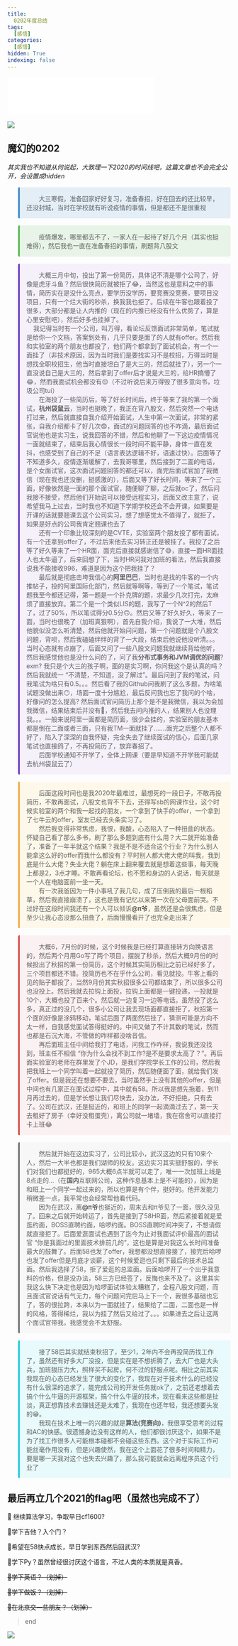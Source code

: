```yaml
---
title:
  0202年度总结
tags:
  [感悟]
categories:
  [感悟]
hidden: True
indexing: false
---
```


<iframe frameborder="no" border="0" marginwidth="0" marginheight="0" width=330 height=86 src="//music.163.com/outchain/player?type=2&id=446581681&auto=1&height=66"></iframe>

![](https://i.loli.net/2020/12/31/36NxJr7GEihtRbf.jpg)

## 魔幻的0202

_其实我也不知道从何说起，大致理一下2020的时间线吧，这篇文章也不会完全公开，会设置成hidden_

<div>
    <blockquote style="display: block; margin-block-start: 1rem; margin-block-end: 1rem; border: 1px initial #eee; padding: 15px; border-radius:3px; border-left: 4px solid #428bca; background:#e3eef7!important;" >
        &emsp;&emsp;大三寒假，准备回家好好复习，准备春招，好在回去的还比较早，还没封城，当时在学校就有听说疫情的事情，但是都还不是很重视
    </blockquote>
</div>

<div>
    <blockquote style="display: block; margin-block-start: 1rem; margin-block-end: 1rem; border: 1px initial #eee; padding: 15px; border-radius:3px; border-left: 4px solid #5cb85c!important; background:#e7f4e7!important" >
        &emsp;&emsp;疫情爆发，哪里都去不了，一家人在一起待了好几个月（其实也挺难得），然后我也一直在准备春招的事情，刷题背八股文
    </blockquote>
</div>

<div>
    <blockquote style="display: block; margin-block-start: 1rem; margin-block-end: 1rem; border: 1px initial #eee; padding: 15px; border-radius:3px; border-left: 4px solid #6f42c1; background:#f5f0fa" >
        &emsp;&emsp;大概三月中旬，投出了第一份简历，具体记不清是哪个公司了，好像是虎牙斗鱼？然后很快简历就被拒了😂，当然这也是意料之中的事情，简历实在是没什么亮点，要学历没学历，要竞赛没竞赛，要项目没项目，只有一个烂大街的秒杀，换我我也拒了。后续在牛客也跟着投了很多，大部分都是让人内推的（现在的内推已经没有什么优势了，算是心里安慰吧），然后好多也挂掉了。<br>
        &nbsp&nbsp&nbsp&nbsp我记得当时有一个公司，叫万得，看论坛反馈面试非常简单，笔试就是给你一个文档，答案到处有，几乎只要是面了的人就有offer。然后我和实验室的两个朋友也都投了，他们两个都拿到了面试机会，有一个一面挂了（非技术原因，因为当时我们是要找实习不是校招，万得当时是想找全职校招生，他当时直接坦白了是大三的，然后就挂了），另一个一直没说自己是大三的，然后拿到了offer后才说是大三的，给HR搞懵了😂，然而我面试机会都没有😌（不过听说后来万得毁了很多意向书，垃圾公司tui）<br>
        &emsp;&emsp;在海投了一些简历后，等了好长时间后，终于等来了我的第一个面试，<strong>杭州袋鼠云</strong>，当时也挺晚了，我正在背八股文，然后突然一个电话打过来，然后就直接自我介绍开始面试，人生中第一次面试，非常的紧张，自我介绍都卡了好几次😨，面试的问题回答的也不咋滴，最后面试官说他也是实习生，说我回答的不错，然后和他聊了一下这边疫情情况一面就结束了，结束后我心情很长一段时间不能平静，身体一直在发抖，也感受到了自己的不足（语言表达逻辑不好，语速过快）。后面等了不知道多久，疫情逐渐缓解了，去我哥哪里，然后接到了二面的电话，是个女面试官，这次面试问题回答的都还可以，面完后面试官加了我微信（现在我也还没删，挺感激的），后面又等了好长时间，等来了一个三面，好像依然是一面的那个面试官，随便聊了聊，之后就oc了，然后问我接不接受，然后他们开始说可以接受远程实习，后面又改主意了，说希望我马上过去，当时我也不知道下学期学校还会不会开课，如果要是开课的话就要翘课去这个公司实习，想了想感觉太不值得了，就拒了，如果是好点的公司我肯定翘课也去了<br>
        &emsp;&emsp;还有一个印象比较深刻的是CVTE，实验室两个朋友投了都有面试，有一个还拿到offer了，不过后来他去实习转正还是被挂了。我投了之后等了好久等来了一个HR面，面完后直接就感谢信了😅，直接一面HR面挂人也太牛逼了，后来回想了下，当时HR问我对加班的看法，然后我直接说我不能接收996，难道是因为这个把我挂了？<br>
        &emsp;&emsp;最后就是彻底击垮我信心的<strong>阿里巴巴</strong>，当时也是找的牛客的一个内推帖子，投的阿里国际化部门，然后就等啊等，等到了一个笔试，笔试题我至今都还记得，第一题是一个扑克牌的题，求最少几次打完，太麻烦了直接放弃。第二个是一个类似LIS的题，我写了一个N^2的然后T了，过了50%，所以笔试得分0.5分🙃。然后又等了好久好久，等来了一面，当时也很晚了（加班真狠啊），首先自我介绍，我说了一大堆，然后他貌似没怎么听清楚，然后他就开始问问题，第一个问题就是个八股文问题，背呗，然后我磕磕绊绊的背了一大段，结束后他说他没听清。。。当时心态就有点崩了，后面又问了一些八股文问题我就继续背给他听，然后我感觉他也是没什么问的了，问了我<strong>分布式事务和JVM调优的问题</strong>? exm? 我只是个大三的孩子啊，面的是实习啊，你问我这个是认真的吗？然后我就统一 “不清楚，不知道，没了解过”。最后问到了我的笔试，问我笔试为啥只有0.5。。。然后看了我的Github问我刷了这么多题，为啥笔试题没做出来😶，场面一度十分尴尬，最后反问我也忘了我问的个啥，好像问的怎么提高? 然后面试官问简历上那个是不是我微信，我以为会加我微信，结果结束后并没有🤨，然后我去问内推的人，结果别人也没理我。。。一般来说阿里一面都是简历面，很少会挂的，实验室的朋友基本都是倒在二面或者三面，只有我TM一面就挂了.......面完之后整个人都不好了，陷入了深深的自我怀疑，完全失去了继续面试的信心，后面几家笔试也直接鸽了，不再投简历了，放弃春招了。<br>
        &emsp;&emsp;后面学校通知不开学了，全体上网课（要是早知道不开学我可能就去杭州袋鼠云了）
    </blockquote>
</div>

<div>
    <blockquote style="display: block; margin-block-start: 1rem; margin-block-end: 1rem; border: 1px initial #eee; padding: 15px; border-radius:3px; border-left: 4px solid #f0ad4e!important; background:#fdf8ea" >
        &emsp;&emsp;后面这段时间也是我2020年最难过，最想死的一段日子，不敢再投简历，不敢再面试，八股文也背不下去，还得写sb的网课作业，这个时候实验室的两个和我一起找的朋友，一个拿到了快手的offer，一个拿到了七牛云的offer，室友已经去头条实习了。<br>
        &emsp;&emsp;然后我变得非常焦虑，我恨，我酸，心态陷入了一种扭曲的状态。怀疑自己看了那么多书，刷了那么多题到底有什么用？大二就开始准备了，准备了一年半就这个结果？我是不是不适合这个行业？为什么别人能拿这么好的offer而我什么都没有？平时别人都大佬大佬的叫我，我到底是什么大佬？失业大佬？躺在床上翻来覆去就是想着这些事，每天晚上都是2，3点才睡。不敢再看论坛，也不愿和身边的人说话，每天就是一个人在电脑面前一坐一天。<br>
        &emsp;&emsp;有一次我爸因为一件小事吼了我几句，成了压倒我的最后一根稻草，然后我直接崩溃了，这也是我有记忆以来第一次在父母面前哭。不过好在这段时间我还有一个人可以倾诉<a onclick="alert('かわいい👩')">@π爷</a>，虽然还是会很焦虑，但是至少让我心态没那么扭曲了，后面慢慢看开了也完全走出来了
    </blockquote>
</div>

<div>
    <blockquote style="display: block; margin-block-start: 1rem; margin-block-end: 1rem; border: 1px initial #eee; padding: 15px; border-radius:3px; border-left: 4px solid #d9534f!important; background:#fcf1f2" >
        &emsp;&emsp;大概6，7月份的时候，这个时候我是已经打算直接转方向换语言的，然后两个月用Go写了两个项目，摆脱了秒杀，然后大概9月份的时候投出了秋招的第一份简历，这个时候其实简历相比之前已经好多了，三个项目都还不错。投简历也不在乎什么公司，看见就投。牛客上看的见的贴子都投了，当然9月份其实秋招很多公司都结束了，所以很多公司也没投上。然后我就去拉钩上面投，拉钩上面都是一键投递，一投就是10个，大概也投了百来个。然后就一边复习一边等电话。虽然投了这么多，真正过的没几个，很多小公司让我去现场面都直接拒了，秋招第一个面的好像是涂鸦移动，笔试后面了两面然后挂了，猜测可能是方向不太一样，自我感觉面试答得挺好的。中间又做了不计其数的笔试，然而也都是石沉大海，不管做的咋样都没啥音信。<br>
        &emsp;&emsp;再后面班主任中间给我打了电话，问我工作咋样，我说我还没找到，班主任不相信 “你为什么会找不到工作?是不是要求太高了？”。再后面实验室的老师在群里发了个JD，是我们学院学长工作的公司，然后我把我班上一个同学叫着一起就投了简历，然后随便面了面，就给我们发了offer。但是我还在想要不要去，当时虽然手上没有其他的offer，但是中间也有几家正在面试过程中，其中就有58。所以我是想先拖着，到11月再过去的，但是学长想让我们尽快去，没办法，不好拒绝，只有去了。公司在武汉，还是挺近的，和班上的同学一起滴滴过去了，第一天去租好了房子（幸好没租蛋壳），离公司就一堵墙，我在宿舍可以直接打卡上班😂
    </blockquote>
</div>

<div>
    <blockquote style="display: block; margin-block-start: 1rem; margin-block-end: 1rem; border: 1px initial #eee; padding: 15px; border-radius:3px; border-left: 4px solid #777!important; background:#f7f7f7" >
        &emsp;&emsp;然后就开始在这边实习了，公司比较小，武汉这边的只有10来个人，然后一大半也都是我们湖师的校友。这边实习其实挺舒服的，学长们对我们也都挺好的，965大概6点半就可以走了，唯一一次加班上线是8点走的...（在<strong>国内</strong>互联网公司，这种作息基本上是不可能的），因为是和班上一个同学一起过来的，所以也算是有个伴，挺好的。他开发能力稍微差一点，我平常也会经常帮他看代码。<br>
        &emsp;&emsp;因为在武汉，离<a onclick="alert('かわいい👩')">@π爷</a>也挺近的，周末去和π爷见了一面，很久没见了。回来之后就开始转运了，首先是接到了58HR面，然后紧接着就是爱逛约面，BOSS直聘约面，哈啰约面。BOSS直聘时间冲突了，不想请假就直接拒了。后面爱逛面试也遇到了迄今为止对我面试评价最高的面试官 “你是我面过的里面技术排前几的”，这也是算是对我这么长时间准备最大的鼓舞了。后面58也发了offer，我想都没想直接接了，接完后哈啰也发了offer但是月底才谈薪，这个时候爱逛也只剩下最后的技术总监面。然后我选择了58，拒了爱逛的总监面。后面哈啰开了一个出乎我意料的价格，但是没办法，58三方已经签了，反悔也来不及了。这里其实我这么快下决定也是因为哈啰面试体验太糟糕了，全程八股文问题，而且面试官说话有气无力，每个问题问完后马上下一个，我很多基础也忘了，答的很拉跨，本来以为一面就挂了，结果给了二面，二面也是一样的风格，答得稀烂，我以为挂了然后又给过了。。。如果进去之后让这两个面试官带我，我感觉会不太舒服。
    </blockquote>
</div>

<div>
    <blockquote style="display: block; margin-block-start: 1rem; margin-block-end: 1rem; border: 1px initial #eee; padding: 15px; border-radius:3px; border-left: 4px solid #25cadc!important; background:#e8fafb" >
        &emsp;&emsp;接了58后其实就结束秋招了，至少1，2年内不会再投简历找工作了，虽然还有好多大厂没投，但是实在是不想折腾了，去大厂也是大头兵，加班狠压力大，照样买不起房，何不过的舒服点呢。相比之前其实我现在的心态已经发生了很大的变化了，我现在对于技术什么的已经没有什么很深的追求了，能完成公司的开发任务就ok了，之前还老想着去搞个什么牛逼的开源框架，搞个什么牛逼的技术，现在看来这些都是扯淡，真正想靠技术去赚钱还是太难了，我现在也还年轻，我还想要头发的😁。<br>
        &emsp;&emsp;我现在技术上唯一的兴趣的就是<strong>算法(竞赛向)</strong>，我很享受思考的过程和AC的快感。很遗憾身边没有这样的人，他们都很讨厌这个，如果不是为了找工作很多人可能根本碰都不会碰这些东西。这个对于实际工作可能丝毫作用没有，但是兴趣使然，我在这个上面花了很多时间和精力，要是哪一天我对这个也失去兴趣了，那么我可能就会远离程序员这个行业了
    </blockquote>
</div>

## 最后再立几个2021的flag吧（虽然也完成不了）

🍕 继续算法学习，争取早日cf1600?

🍔学下吉他？入个门？

🍟希望在58快点成长，早日学到东西然后回武汉?

🍞学下Py？虽然曾经很讨厌这个语言，不过人类的本质就是真香。

~~🍿学下英语？（划掉）~~

~~🌭学下做饭？（划掉）~~

~~🥞在北京交一些朋友？（划掉）~~


>end


![](https://i.loli.net/2020/12/31/G3N1gqPlBQDSraw.jpg)